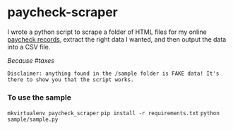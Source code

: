 # paycheck-scraper


I wrote a python script to scrape a folder of HTML files for my online [paycheck records](https://www.paycheckrecords.com), extract the right data I wanted, and then output the data into a CSV file. 

_Because #taxes_

	Disclaimer: anything found in the /sample folder is FAKE data! It's there to show you that the script works.


### To use the sample
`mkvirtualenv paycheck_scraper`
`pip install -r requirements.txt`
`python sample/sample.py`